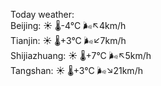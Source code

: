 Today weather:  
Beijing: ☀️   🌡️-4°C 🌬️↖4km/h  
Tianjin: ☀️   🌡️+3°C 🌬️↙7km/h  
Shijiazhuang: ☀️   🌡️+7°C 🌬️↖5km/h  
Tangshan: ☀️   🌡️+3°C 🌬️↘21km/h  

